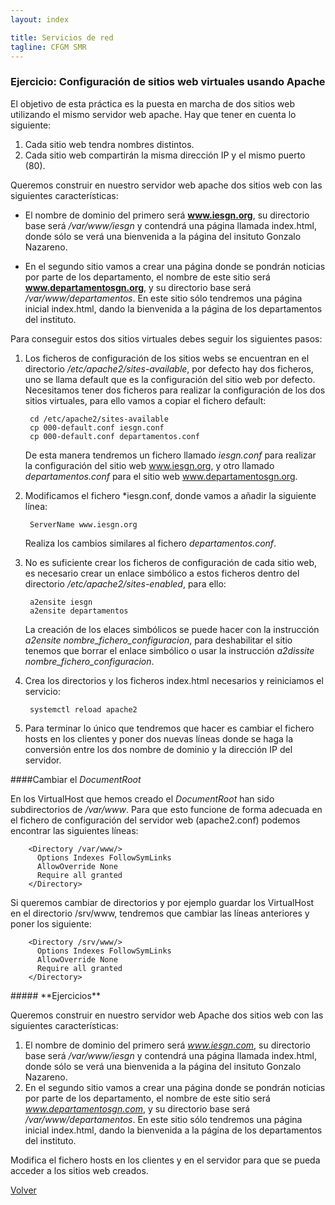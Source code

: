 ```yaml
---
layout: index

title: Servicios de red 
tagline: CFGM SMR
---
```

### Ejercicio: Configuración de sitios web virtuales usando Apache

El objetivo de esta práctica es la puesta en marcha de dos sitios web utilizando el mismo servidor web apache. Hay que tener en cuenta lo siguiente:

1. Cada sitio web tendra nombres distintos.
2. Cada sitio web compartirán la misma dirección IP y el mismo puerto (80).

Queremos construir en nuestro servidor web apache dos sitios web con las siguientes características:

* El nombre de dominio del primero será **www.iesgn.org**, su directorio base será */var/www/iesgn* y contendrá una página llamada index.html, donde sólo se verá una bienvenida a la página del insituto Gonzalo Nazareno.

* En el segundo sitio vamos a crear una página donde se pondrán noticias por parte de los departamento, el nombre de este sitio será **www.departamentosgn.org**, y su directorio base será */var/www/departamentos*. En este sitio sólo tendremos una página inicial index.html, dando la bienvenida a la página de los departamentos del instituto.

Para conseguir estos dos sitios virtuales debes seguir los siguientes pasos:

1. Los ficheros de configuración de los sitios webs se encuentran en el directorio */etc/apache2/sites-available*, por defecto hay dos ficheros, uno se llama default que es la configuración del sitio web por defecto. Necesitamos tener dos ficheros para realizar la configuración de los dos sitios virtuales, para ello vamos a copiar el fichero default:

        cd /etc/apache2/sites-available
        cp 000-default.conf iesgn.conf
        cp 000-default.conf departamentos.conf

    De esta manera tendremos un fichero llamado *iesgn.conf* para realizar la configuración del sitio web www.iesgn.org, y otro llamado *departamentos.conf* para el sitio web www.departamentosgn.org.

2. Modificamos el fichero *iesgn.conf, donde vamos a añadir la siguiente línea:

        ServerName www.iesgn.org

    Realiza los cambios similares al fichero *departamentos.conf*.

3. No es suficiente crear los ficheros de configuración de cada sitio web, es necesario crear un enlace simbólico a estos ficheros dentro del directorio */etc/apache2/sites-enabled*, para ello:

        a2ensite iesgn
        a2ensite departamentos

    La creación de los elaces simbólicos se puede hacer con la instrucción *a2ensite nombre_fichero_configuracion*, para deshabilitar el sitio tenemos que borrar el enlace simbólico o usar la instrucción *a2dissite nombre_fichero_configuracion*.

4. Crea los directorios y los ficheros index.html necesarios y reiniciamos el servicio:

        systemctl reload apache2

5. Para terminar lo único que tendremos que hacer es cambiar el fichero hosts en los clientes y poner dos nuevas líneas donde se haga la conversión entre los dos nombre de dominio y la dirección IP del servidor.

####Cambiar el *DocumentRoot*

En los VirtualHost que hemos creado el *DocumentRoot* han sido subdirectorios de */var/www*. Para que esto funcione de forma adecuada en el fichero de configuración del servidor web (apache2.conf) podemos encontrar las siguientes líneas:

        <Directory /var/www/>
          Options Indexes FollowSymLinks
          AllowOverride None
          Require all granted
        </Directory>

Si queremos cambiar de directorios y por ejemplo guardar los VirtualHost en el directorio /srv/www, tendremos que cambiar las líneas anteriores y poner los siguiente:

        <Directory /srv/www/>
          Options Indexes FollowSymLinks
          AllowOverride None
          Require all granted
        </Directory>


<div class='ejercicios' markdown='1'>
##### **Ejercicios**

Queremos construir en nuestro servidor web Apache dos sitios web con las siguientes características:

1. El nombre de dominio del primero será *www.iesgn.com*, su directorio base será */var/www/iesgn* y contendrá una página llamada index.html, donde sólo se verá una bienvenida a la página del insituto Gonzalo Nazareno.
2. En el segundo sitio vamos a crear una página donde se pondrán noticias por parte de los departamento, el nombre de este sitio será *www.departamentosgn.com*, y su directorio base será */var/www/departamentos*. En este sitio sólo tendremos una página inicial index.html, dando la bienvenida a la página de los departamentos del instituto.

Modifica el fichero hosts en los clientes y en el servidor para que se pueda acceder a los sitios web creados.

</div>

[Volver](index)
